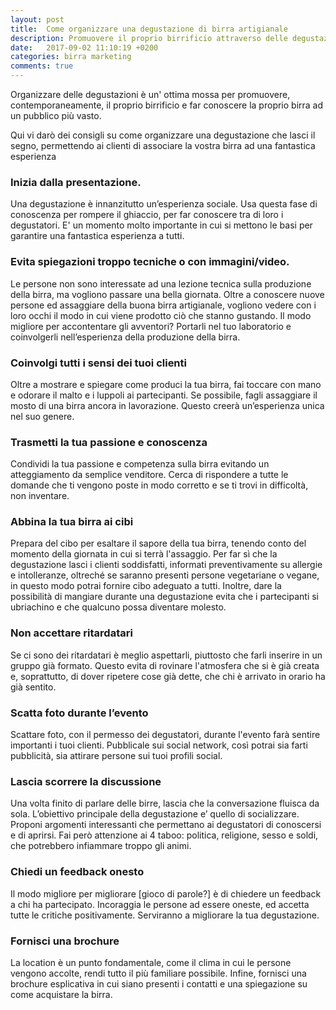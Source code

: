 ```yaml
---
layout: post
title:  Come organizzare una degustazione di birra artigianale
description: Promuovere il proprio birrificio attraverso delle degustazioni di birra artigianale.
date:   2017-09-02 11:10:19 +0200
categories: birra marketing
comments: true
---
```



Organizzare delle degustazioni è un' ottima mossa per promuovere, contemporaneamente, il proprio birrificio e far conoscere la proprio birra ad un pubblico più vasto.

Qui vi darò dei consigli su come organizzare una degustazione che lasci il segno, permettendo ai clienti di associare la vostra birra ad una fantastica esperienza

### Inizia dalla presentazione.

Una degustazione è innanzitutto un’esperienza sociale. Usa questa fase di conoscenza per rompere il ghiaccio, per far conoscere tra di loro i degustatori. E' un momento molto importante in cui si mettono le basi per garantire una fantastica esperienza a tutti.

### Evita spiegazioni troppo tecniche o con immagini/video.

Le persone non sono interessate ad una lezione tecnica sulla produzione della birra, ma vogliono passare una bella giornata. Oltre a conoscere nuove persone ed assaggiare della buona birra artigianale, vogliono vedere con i loro occhi il modo in cui viene prodotto ciò che stanno gustando. Il modo migliore per accontentare gli avventori? Portarli nel tuo laboratorio e coinvolgerli nell’esperienza della produzione della birra.

### Coinvolgi tutti i sensi dei tuoi clienti

Oltre a mostrare e spiegare come produci la tua birra, fai toccare con mano e odorare il malto e i luppoli ai partecipanti. Se possibile, fagli assaggiare il mosto di una birra ancora in lavorazione. Questo creerà un’esperienza unica nel suo genere.

### Trasmetti la tua passione e conoscenza

Condividi la tua passione e competenza sulla birra evitando un atteggiamento da semplice venditore. Cerca di rispondere a tutte le domande che ti vengono poste in modo corretto e se ti trovi in difficoltà, non inventare.

### Abbina la tua birra ai cibi

Prepara del cibo per esaltare il sapore della tua birra, tenendo conto del momento della giornata in cui si terrà l'assaggio. Per far sì che la degustazione lasci i clienti soddisfatti, informati preventivamente su allergie e intolleranze, oltreché se saranno presenti persone vegetariane o vegane, in questo modo potrai fornire cibo adeguato a tutti. Inoltre, dare la possibilità di mangiare durante una degustazione evita che i partecipanti si ubriachino e che qualcuno possa diventare molesto.

### Non accettare ritardatari

Se ci sono dei ritardatari è meglio aspettarli, piuttosto che farli inserire in un gruppo già formato. Questo evita di rovinare l'atmosfera che si è già creata e, soprattutto, di dover ripetere cose già dette, che chi è arrivato in orario ha già sentito.

### Scatta foto durante l’evento

Scattare foto, con il permesso dei degustatori, durante l'evento farà sentire importanti i tuoi clienti. Pubblicale sui social network, così potrai sia farti pubblicità, sia attirare persone sui tuoi profili social.

### Lascia scorrere la discussione

Una volta finito di parlare delle birre, lascia che la conversazione fluisca da sola. L’obiettivo principale della degustazione e’ quello di socializzare. Proponi argomenti interessanti che permettano ai degustatori di conoscersi e di aprirsi. Fai però attenzione ai 4 taboo: politica, religione, sesso e soldi, che potrebbero infiammare troppo gli animi.

### Chiedi un feedback onesto

Il modo migliore per migliorare [gioco di parole?] è di chiedere un feedback a chi ha partecipato. Incoraggia le persone ad essere oneste, ed accetta tutte le critiche positivamente. Serviranno a migliorare la tua degustazione.

### Fornisci una brochure



La location è un punto fondamentale, come il clima in cui le persone vengono accolte, rendi tutto il più familiare possibile. Infine, fornisci una brochure esplicativa in cui siano presenti i contatti e una spiegazione su come acquistare la birra.
